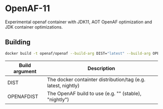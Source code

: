 # OpenAF-11

Experimental openaf container with JDK11, AOT OpenAF optimization and JDK container optimizations.

## Building

````sh
docker build -t openaf/openaf --build-arg DIST="latest" --build-arg OPENAFDIST="" https://github.com/OpenAF/openaf-dockers.git#:openaf-11
````

| Build argument | Description |
|----------------|-------------|
| DIST           | The docker containter distribution/tag (e.g. latest, nightly) |
| OPENAFDIST     | The OpenAF build to use (e.g. "" (stable), "nightly") |
